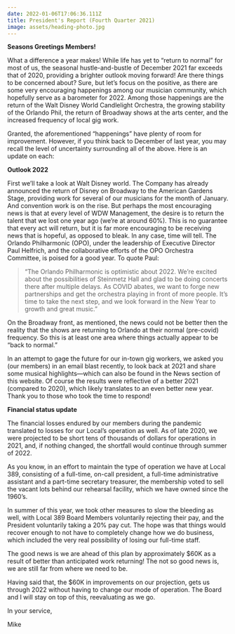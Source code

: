 ```yaml
---
date: 2022-01-06T17:06:36.111Z
title: President's Report (Fourth Quarter 2021)
image: assets/heading-photo.jpg
---
```

**Seasons Greetings Members!**

 What a difference a year makes! While life has yet to “return to normal” for most of us, the seasonal hustle-and-bustle of December 2021 far exceeds that of 2020, providing a brighter outlook moving forward!  Are there things to be concerned about? Sure, but let’s focus on the positive, as there are some very encouraging happenings among our musician community, which hopefully serve as a barometer for 2022.
Among those happenings are the return of the Walt Disney World Candlelight Orchestra, the growing stability of the Orlando Phil, the return of Broadway shows at the arts center, and the increased frequency of local gig work.

Granted, the aforementioned “happenings” have plenty of room for improvement. However, if you think back to December of last year, you may recall the level of uncertainty surrounding all of the above. Here is an update on each:

**Outlook 2022**

First we’ll take a look at Walt Disney world. The Company has already announced the return of Disney on Broadway to the American Gardens Stage, providing work for several of our musicians for the month of January. And convention work is on the rise. But perhaps the most encouraging news is that at every level of WDW Management, the desire is to return the talent that we lost one year ago (we’re at around 60%). This is no guarantee that every act will return, but it is far more encouraging to be receiving news that is hopeful, as opposed to bleak. In any case, time will tell.	The Orlando Philharmonic (OPO), under the leadership of Executive Director Paul Helfrich, and the collaborative efforts of the OPO Orchestra Committee, is poised for a good year. To quote Paul:


> “The Orlando Philharmonic is optimistic about 2022. We’re excited about the possibilities of Steinmetz Hall and glad to be doing concerts there after multiple delays. As COVID abates, we want to forge new partnerships and get the orchestra playing in front of more people. It’s time to take the next step, and we look forward in the New Year to growth and great music.”


On the Broadway front, as mentioned, the news could not be better then the reality that the shows are returning to Orlando at their normal (pre-covid) frequency. So this is at least one area where things actually appear to be “back to normal.”

In an attempt to gage the future for our in-town gig workers, we asked you (our members) in an email blast recently, to look back at 2021 and share some musical highlights—which can also be found in the News section of this website. Of course the results were reflective of a better 2021 (compared to 2020), which likely translates to an even better new year. Thank you to those who took the time to respond!



**Financial status update** 	

The financial losses endured by our members during the pandemic translated to losses for our Local’s operation as well. As of late 2020, we were projected to be short tens of thousands of dollars for operations in 2021, and, if nothing changed, the shortfall would continue through summer of 2022.
 

As you know, in an effort to maintain the type of operation we have at Local 389, consisting of a full-time, on-call president, a full-time administrative assistant and a part-time secretary treasurer, the membership voted to sell the vacant lots behind our rehearsal facility, which we have owned since the 1960’s.


In summer of this year, we took other measures to slow the bleeding as well, with Local 389 Board Members voluntarily rejecting their pay, and the President voluntarily taking a 20% pay cut.  The hope was that things would recover enough to not have to completely change how we do business, which included the very real possibility of losing our full-time staff.


The good news is we are ahead of this plan by approximately $60K as a result of better than anticipated work returning! The not so good news is, we are still far from where we need to be.


Having said that, the $60K in improvements on our projection, gets us through 2022 without having to change our mode of operation. The Board and I will stay on top of this, reevaluating as we go.

In your service,

Mike
